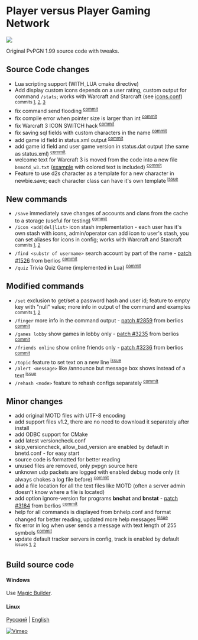 Player versus Player Gaming Network
=====
![](http://harpywar.com/images/items/pvpgn.gif)

Original PvPGN 1.99 source code with tweaks.


Source Code changes
--
* Lua scripting support (WITH_LUA cmake directive)
* Add display custom icons depends on a user rating, custom output for command `/stats`; works with Warcraft and Starcraft (see [icons.conf](https://github.com/HarpyWar/pvpgn/blob/master/conf/icons.conf.in)) <sup>commits [1](https://github.com/HarpyWar/pvpgn/commit/c11af352603e18acc52102ba8574776425248331), [2](https://github.com/HarpyWar/pvpgn/commit/368c4b9296d18a515af746b65fe69054ab6f4236), [3](https://github.com/HarpyWar/pvpgn/commit/f1a96c392055a777b48dc4d77631c5e906161e28)</sup>
* fix command send flooding <sup>[commit](https://github.com/HarpyWar/pvpgn/commit/74f9e4faafe24699597e4be5bfda83bf255ba72e)</sup>
* fix compile error when pointer size is larger than int <sup>[commit](https://github.com/HarpyWar/pvpgn/commit/1ea116434ce009bad4903ff72bd69bbb8987ce06)</sup>
* fix Warcraft 3 ICON SWITCH hack <sup>[commit](https://github.com/HarpyWar/pvpgn/commit/84811bcfe875d6c42cd8271bbdae757f0b5d445b)</sup>
* fix saving sql fields with custom characters in the name <sup>[commit](https://github.com/HarpyWar/pvpgn/commit/18713ffe35cbe9a12193e5c1f1caf5031d4c4731)</sup>
* add game id field in status.xml output <sup>[commit](https://github.com/HarpyWar/pvpgn/commit/b989d26e1182a3ee8cf62f3ee79dfb231fd66e23)</sup>
* add game id field and user game version in status.dat output (the same as status.xml) <sup>[commit](https://github.com/HarpyWar/pvpgn/commit/39d0b2be71c7ddd808a20f97fe6ac17078ce013f)</sup>
* welcome text for Warcraft 3 is moved from the code into a new file `bnmotd_w3.txt` ([example](http://img21.imageshack.us/img21/1808/j2py.png) with colored text is included)
 <sup>[commit](https://github.com/HarpyWar/pvpgn/commit/ff8ca941cd7942bab201607fbc31382837a35617)</sup>
* Feature to use d2s character as a template for a new character in newbie.save; each character class can have it's own template <sup>[issue](https://github.com/HarpyWar/pvpgn/issues/20)</sup>

 
New commands
--
* `/save` immediately save changes of accounts and clans from the cache to a storage (useful for testing) <sup>[commit](https://github.com/HarpyWar/pvpgn/commit/be8d65d16f910b2090b0db9e7eb2c043b816dae7)</sup>
* `/icon <add|del|list>` icon stash implementation - each user has it's own stash with icons, admin/operator can add icon to user's stash, you can set aliases for icons in config; works with Warcraft and Starcraft <sup>commits [1](https://github.com/HarpyWar/pvpgn/commit/1ade081c6b10a3e710130b88613b71b880ba0cd7), [2](https://github.com/HarpyWar/pvpgn/commit/36deb1179bca931bd6585c2b6dbf7d8ade08bc8e)</sup>
* `/find <substr of username>` search account by part of the name - [patch #1526](http://developer.berlios.de/patch/?func=detailpatch&patch_id=1526&group_id=2291) from berlios <sup>[commit](https://github.com/HarpyWar/pvpgn/commit/c229c6693b3dd55f02fe3a81403870044c0786b2)</sup>
* `/quiz` Trivia Quiz Game (implemented in Lua) <sup>[commit](https://github.com/HarpyWar/pvpgn/commit/ee04fdd23dfef90f0b852a6e90df23c7f5edc08e)</sup>

Modified commands
--
* `/set` exclusion to get/set a password hash and user id; feature to empty key with "null" value; more info in output of the command and examples <sup>commits [1](https://github.com/HarpyWar/pvpgn/commit/d96e1029478d92f67000761983e83ccfde2abbdf), [2](https://github.com/HarpyWar/pvpgn/commit/1ade081c6b10a3e710130b88613b71b880ba0cd7#diff-ef576b6b7e90128c3718523eaaf1b894R4716)</sup>
* `/finger` more info in the command output - [patch #2859](http://developer.berlios.de/patch/?func=detailpatch&patch_id=2859&group_id=2291) from berlios <sup>[commit](https://github.com/HarpyWar/pvpgn/commit/bdb450084704da1f33e28c9edd3d2d16b720a946)</sup>
* `/games lobby` show games in lobby only - [patch #3235](http://developer.berlios.de/patch/?func=detailpatch&patch_id=3235&group_id=2291) from berlios <sup>[commit](https://github.com/HarpyWar/pvpgn/commit/5d27cece2c24b5fe779f1560162a31442bf02617)</sup>
* `/friends online` show online friends only - [patch #3236](http://developer.berlios.de/patch/?func=detailpatch&patch_id=3236&group_id=2291) from berlios <sup>[commit](https://github.com/HarpyWar/pvpgn/commit/8762667276b535d3385d51941d41d780089a7049)</sup>
* `/topic` feature to set text on a new line <sup>[issue](https://github.com/HarpyWar/pvpgn/issues/6)</sup>
* `/alert <message>` like /announce but message box shows instead of a text <sup>[issue](https://github.com/HarpyWar/pvpgn/issues/15)</sup>
* `/rehash <mode>` feature to rehash configs separately <sup>[commit](https://github.com/HarpyWar/pvpgn/commit/ee04fdd23dfef90f0b852a6e90df23c7f5edc08e)</sup>


Minor changes
--
* add original MOTD files with UTF-8 encoding 
* add support files v1.2, there are no need to download it separately after install
* add ODBC support for CMake
* add latest versioncheck.conf
* skip_versioncheck, allow_bad_version are enabled by default in bnetd.conf - for easy start
* source code is formatted for better reading
* unused files are removed, only pvpgn source here
* unknown udp packets are logged with enabled debug mode only (it always chokes a log file before) <sup>[commit](https://github.com/HarpyWar/pvpgn/commit/c39f9f03159b2edc8d2457d8134d84486378f9b1)
* add a file location for all the text files like MOTD (often a server admin doesn't know where a file is located)
* add option ignore-version for programs **bnchat** and **bnstat** - [patch #3184](http://developer.berlios.de/patch/?func=detailpatch&patch_id=3184&group_id=2291) from berlios <sup>[commit](https://github.com/HarpyWar/pvpgn/commit/a1fb914c30d9d69d062e8f698f7d0e9bacf41367)
* help for all commands is displayed from bnhelp.conf and format changed for better reading, updated more help messages <sup>[issue](https://github.com/HarpyWar/pvpgn/issues/5)</sup>
* fix error in log when user sends a message with text length of 255 symbols <sup>[commit](https://github.com/HarpyWar/pvpgn/commit/af2baccdb8a2b624627caa94eac5595ac8f76e07)</sup>
* update default tracker servers in config, track is enabled by default <sup>issues [1](https://github.com/HarpyWar/pvpgn/issues/7), [2](https://github.com/HarpyWar/pvpgn/issues/18)</sup>


Build source code
--

#### Windows
Use [Magic Builder](https://github.com/HarpyWar/pvpgn-magic-builder). 

#### Linux
[Русский](http://harpywar.com/?a=articles&b=2&c=1&d=74) | [English](http://harpywar.com/?a=articles&b=2&c=1&d=74&lang=en)

[![Vimeo](http://habrastorage.org/storage3/48c/5a9/4b1/48c5a94b1173242e311f8376be80a585.png)](https://vimeo.com/83763862)
